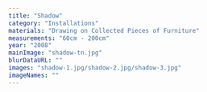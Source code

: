 ```yaml
---
title: "Shadow"
category: "Installations"
materials: "Drawing on Collected Pieces of Furniture"
measurements: "60cm - 200cm"
year: "2008"
mainImage: "shadow-tn.jpg"
blurDataURL: ""
images: "shadow-1.jpg/shadow-2.jpg/shadow-3.jpg"
imageNames: ""
---
```

